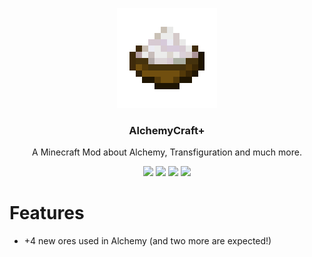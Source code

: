 <p align="center"><img src="https://raw.githubusercontent.com/ITDarkUFO/AlchemyCraft/1.18.1/src/main/resources/assets/alchemycraft/textures/item/bowl_of_salt.png" width=160 height=160/></p>
<h3 align="center">AlchemyCraft+</h3>
<p align="center">A Minecraft Mod about Alchemy, Transfiguration and much more.</p>
<p align="center">
  <a href="#"><img src="https://img.shields.io/badge/Avaliable%20for-1.18+-yellowgreen"/></a>
  <a href="https://github.com/ITDarkUFO/AlchemyCraft/actions"><img src="https://img.shields.io/github/workflow/status/ITDarkUFO/AlchemyCraft/build?label=Last%20build"/></a>
  <a href="https://www.curseforge.com/minecraft/mc-mods/fabric-api"><img src="https://img.shields.io/badge/Requires-Fabric%20API-orange"/></a>
  <a href="https://opensource.org/licenses/gpl-3.0.html"><img src="https://img.shields.io/github/license/ITDarkUFO/AlchemyCraft"/></a>
</p>

# Features
* +4 new ores used in Alchemy (and two more are expected!)

